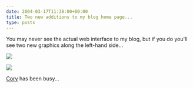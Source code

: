 ```yaml
---
date: 2004-03-17T11:38:00+00:00
title: Two new additions to my blog home page...
type: posts
---
```

You may never see the actual web interface to my blog, but if you do you'll see two new graphics along the left-hand side...

<img src="http://www.duncanmackenzie.net/images/imgreen.jpg" border="0" />

<img src="http://www.duncanmackenzie.net/images/gamertag_festiveturkey2.gif" border="0" /></a>

[Cory](https://www.addressof.com) has been busy...
